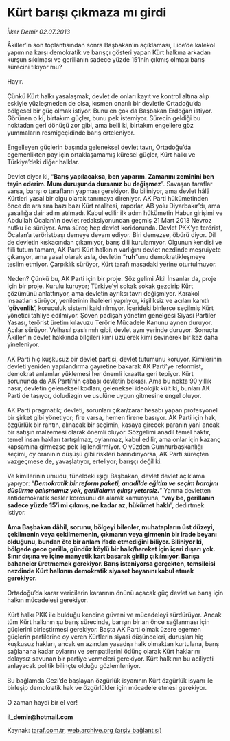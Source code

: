 # Kürt barışı çıkmaza mı girdi

*İlker Demir 02.07.2013*

<div class="yazi">Âkiller’in son toplantısından sonra Başbakan’ın açıklaması, Lice’de kalekol yapımına karşı demokratik ve barışçı gösteri yapan Kürt halkına arkadan kurşun sıkılması ve gerillanın sadece yüzde 15’inin çıkmış olması barış sürecini tıkıyor mu? <br/><br/>Hayır. <br/><br/>Çünkü Kürt halkı yasalaşmak, devlet de onları kayıt ve kontrol altına alıp eskiyle yüzleşmeden de olsa, kısmen onarılı bir devletle Ortadoğu’da bölgesel bir güç olmak istiyor. Bunu en çok da Başbakan Erdoğan istiyor. Görünen o ki, birtakım güçler, bunu pek istemiyor. Sürecin geldiği bu noktadan geri dönüşü zor gibi, ama belli ki, birtakım engellere göz yummaların resmigeçidinde barış erteleniyor. <br/><br/>Engelleyen güçlerin başında geleneksel devlet tavrı, Ortadoğu’da egemenlikten pay için ortaklaşamamış küresel güçler, Kürt halkı ve Türkiye’deki diğer halklar.<b> </b> <br/><br/>Devlet diyor ki, “<b>Barış yapılacaksa, ben yaparım. Zamanını zeminini ben tayin ederim. Mum duruşunda dursanız bu değişmez</b>”. Savaşan taraflar varsa, barışı o tarafların yapması gerekiyor. Bu biliniyor, ama devlet hâlâ Kürtleri yasal bir olgu olarak tanımaya direniyor. AK Parti hükümetinden önce de ara sıra bazı bazı Kürt realitesi, raporlar, AB yolu Diyarbakır’dı, ama yasallığa dair adım atılmadı. Kabul edilir ilk adım hükümetin Habur girişimi ve Abdullah Öcalan’ın devlet redaksiyonundan geçmiş 21 Mart 2013 Nevroz nutku ile sürüyor. Ama süreç hep devlet koridorunda. Devlet PKK’ye terörist, Öcalan’a teröristbaşı demeye devam ediyor. Biri demezse, öbürü diyor. Dil de devletin kıskacından çıkamıyor, barış dili kurulamıyor. Olgunun kendisi ve fiili tutum tamam, AK Parti Kürt halkının varlığını devlet nezdinde meşruiyete çıkarıyor, ama yasal olarak asla, devletin “<b>ruh</b>”unu demokratikleşmeye teslim etmiyor. Çarpıklık sürüyor, Kürt tarafı masadaki yerine oturtulmuyor. <br/><br/>Neden? Çünkü bu, AK Parti için bir proje. Söz gelimi Âkil İnsanlar da, proje için bir proje. Kurulu kuruyor; Türkiye’yi sokak sokak gezdirip Kürt çözümünü anlattırıyor, ama devletin ayrıksı tavrı değişmiyor. Karakol inşaatları sürüyor, yenilerinin ihaleleri yapılıyor, kişiliksiz ve acıları kanıtlı ‘<b>güvenlik</b>’, koruculuk sistemi kaldırılmıyor. İçerideki binlerce seçilmiş Kürt yönetici tahliye edilmiyor. Şoven padişah yönetim genelgesi Siyasi Partiler Yasası, terörist üretim kılavuzu Terörle Mücadele Kanunu aynen duruyor. Acılar sürüyor. Velhasıl paslı mıh gibi, devlet aynı yerinde duruyor. Sonuçta Âkiller’in devlet hakkında bilgileri kimi üzülerek kimi sevinerek bir kez daha yineleniyor. <br/><br/>AK Parti hiç kuşkusuz bir devlet partisi, devlet tutumunu koruyor. Kimilerinin devleti yeniden yapılandırma gayretine bakarak AK Parti’ye reformist, demokrat anlamlar yüklemesi her önemli icraatta geri tepiyor. Kürt sorununda da AK Parti’nin çabası devletin bekası. Ama bu nokta 90 yıllık nasır, devletin geleneksel kodları, geleneksel ideolojik kült ki, bunları AK Parti de taşıyor, doludizgin ve usulüne uygun gitmesine engel oluyor. <br/><br/>AK Parti pragmatik; devleti, sorunları çıkar/zarar hesabı yapan profesyonel bir şirket gibi yönetiyor; fire varsa, hemen firene basıyor. AK Parti için hak, özgürlük bir rantın, alınacak bir seçimin, kasaya girecek paranın yani ancak bir satışın malzemesi olarak önemli oluyor. Sözgelimi anadil temel haktır, temel insan hakları tartışılmaz, oylanmaz, kabul edilir, ama onlar için kazanç kapsamına girmezse pek ilgilendirmiyor. O yüzden Cumhurbaşkanlığı seçimi, oy oranının düşüşü gibi riskleri barındırıyorsa, AK Parti süreçten vazgeçmese de, yavaşlatıyor, erteliyor; barışçı değil ki. <br/><br/>Ve kimilerinin umudu, tüneldeki ışığı Başbakan, devlet devlet açıklama yapıyor: “<b><i>Demokratik bir reform paketi, anadilde eğitim ve seçim barajını düşürme çalışmamız yok, gerillaların çıkışı yetersiz.</i></b>” Yanına devletten antidemokratik sesler korosunu da alarak kamuoyuna, “<b>vay be, gerillanın sadece yüzde 15’i mi çıkmış, ne kadar az, hükümet haklı</b>”, dedirtmek istiyor. <b><br/><br/>Ama Başbakan dâhil, sorunu, bölgeyi bilenler, muhatapların üst düzeyi, çekilmenin veya çekilmemenin, çıkmanın veya girmenin bir irade beyanı olduğunu, bundan öte bir anlam ifade etmediğini biliyor. Biliniyor ki, bölgede gece gerilla, gündüz köylü bir halk/hareket için içeri dışarı yok. Sınır dışına ve içine manyetik kart basarak girilip çıkılmıyor. Barışa bahaneler üretmemek gerekiyor. Barış isteniyorsa gerçekten, temsilcisi nezdinde Kürt halkının demokratik siyaset beyanını kabul etmek gerekiyor.</b> <br/><br/>Ortadoğu’da karar vericilerin kararının önünü açacak güç devlet ve barış için halkın mücadelesi gerekiyor. <br/><br/>Kürt halkı PKK ile bulduğu kendine güveni ve mücadeleyi sürdürüyor. Ancak tüm Kürt halkının şu barış sürecinde, barışın bir an önce sağlanması için güçlerini birleştirmesi gerekiyor. Başta AK Parti olmak üzere egemen güçlerin partilerine oy veren Kürtlerin siyasi düşünceleri, duruşları hiç kuşkusuz hakları, ancak en azından yasadışı halk olmaktan kurtulana, barış sağlanana kadar oylarını ve sempatilerini ödünç olarak Kürt haklarını dolaysız savunan bir partiye vermeleri gerekiyor. Kürt halkının bu aciliyeti anlayacak politik bilinçte olduğu gözlemleniyor.<b> </b> <br/><br/>Bu bağlamda Gezi’de başlayan özgürlük isyanının Kürt özgürlük isyanı ile birleşip demokratik hak ve özgürlükler için mücadele etmesi gerekiyor. <br/><br/>O zaman haydi bir el ver! <b><br/><br/>il_demir@hotmail.com </b>
</div>

Kaynak: [taraf.com.tr](http://www.taraf.com.tr:80/ilker-demir/makale-kurt-barisi-cikmaza-mi-girdi.htm), [web.archive.org (arşiv bağlantısı)](http://web.archive.org/web/20130705014034/http://www.taraf.com.tr:80/ilker-demir/makale-kurt-barisi-cikmaza-mi-girdi.htm)
